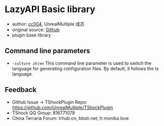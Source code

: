 # LazyAPI Basic library

- author: [cc004](https://github.com/cc004), UnrealMultiple 成员
- original source: [Github](https://github.com/cc004/LazyUtils)
- plugin base library

## Command line parameters
- `-culture zh|en` This command line parameter is used to switch the language for generating configuration files. By default, it follows the ts language.

## Feedback
- Github Issue -> TShockPlugin Repo: https://github.com/UnrealMultiple/TShockPlugin
- TShock QQ Group: 816771079
- China Terraria Forum: trhub.cn, bbstr.net, tr.monika.love
